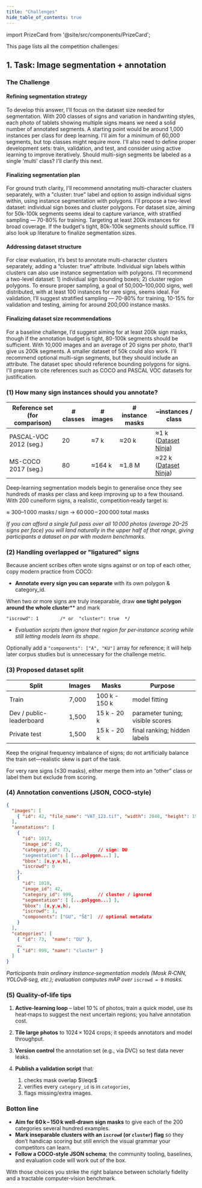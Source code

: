 ```yaml
---
title: "Challenges"
hide_table_of_contents: true
---
```


import PrizeCard from '@site/src/components/PrizeCard';

<head>
  <html data-theme="dark" />

  <meta
    name="description"
    content="A $1,000,000+ machine learning and computer vision competition"
  />

  <meta property="og:type" content="website" />
  <meta property="og:url" content="https://scrollprize.org" />
  <meta property="og:title" content="Vesuvius Challenge" />
  <meta
    property="og:description"
    content="A $1,000,000+ machine learning and computer vision competition"
  />
  <meta
    property="og:image"
    content="https://scrollprize.org/img/social/opengraph.jpg"
  />

  <meta property="twitter:card" content="summary_large_image" />
  <meta property="twitter:url" content="https://scrollprize.org" />
  <meta property="twitter:title" content="Vesuvius Challenge" />
  <meta
    property="twitter:description"
    content="A $1,000,000+ machine learning and computer vision competition"
  />
  <meta
    property="twitter:image"
    content="https://scrollprize.org/img/social/opengraph.jpg"
  />
</head>

This page lists all the competition challenges:

## 1. Task: Image segmentation + annotation

### The Challenge

#### Refining segmentation strategy

To develop this answer, I'll focus on the dataset size needed for segmentation. With 200 classes of signs and variation in handwriting styles, each photo of tablets showing multiple signs means we need a solid number of annotated segments. A starting point would be around 1,000 instances per class for deep learning. I'll aim for a minimum of 60,000 segments, but top classes might require more. I'll also need to define proper development sets: train, validation, and test, and consider using active learning to improve iteratively. Should multi-sign segments be labeled as a single 'multi' class? I'll clarify this next.

#### Finalizing segmentation plan

For ground truth clarity, I'll recommend annotating multi-character clusters separately, with a "cluster: true" label and option to assign individual signs within, using instance segmentation with polygons. I'll propose a two-level dataset: individual sign boxes and cluster polygons. For dataset size, aiming for 50k-100k segments seems ideal to capture variance, with stratified sampling — 70-80% for training. Targeting at least 200k instances for broad coverage. If the budget's tight, 80k-100k segments should suffice. I’ll also look up literature to finalize segmentation sizes.

#### Addressing dataset structure

For clear evaluation, it’s best to annotate multi-character clusters separately, adding a “cluster: true” attribute. Individual sign labels within clusters can also use instance segmentation with polygons. I’ll recommend a two-level dataset: 1) individual sign bounding boxes; 2) cluster region polygons. To ensure proper sampling, a goal of 50,000–100,000 signs, well distributed, with at least 100 instances for rare signs, seems ideal. For validation, I’ll suggest stratified sampling — 70-80% for training, 10-15% for validation and testing, aiming for around 200,000 instance masks.

#### Finalizing dataset size recommendations

For a baseline challenge, I’d suggest aiming for at least 200k sign masks, though if the annotation budget is tight, 80-100k segments should be sufficient. With 10,000 images and an average of 20 signs per photo, that’ll give us 200k segments. A smaller dataset of 50k could also work. I’ll recommend optional multi-sign segments, but they should include an attribute. The dataset spec should reference bounding polygons for signs. I'll prepare to cite references such as COCO and PASCAL VOC datasets for justification.

### (1) How many sign instances should you annotate?

| Reference set (for comparison) | # classes | # images | # instance masks | ~instances / class |
| --- | --- | --- | --- | --- |
| PASCAL-VOC 2012 (seg.) | 20 | ≈7 k | ≈20 k | ≈1 k ([Dataset Ninja](https://datasetninja.com/pascal-voc-2012?utm_source=chatgpt.com)) |
| MS-COCO 2017 (seg.) | 80 | ≈164 k | ≈1.8 M | ≈22 k ([Dataset Ninja](https://datasetninja.com/coco-2017?utm_source=chatgpt.com)) |

Deep‑learning segmentation models begin to generalise once they see hundreds of masks per class and keep improving up to a few thousand. With 200 cuneiform signs, a realistic, competition‑ready target is:

≈ 300–1 000 masks / sign  →  60 000 – 200 000 total masks

*If you can afford a single full pass over all 10 000 photos (average 20–25 signs per face) you will land naturally in the upper half of that range, giving participants a dataset on par with modern benchmarks.*

### (2) Handling overlapped or "ligatured" signs

Because ancient scribes often wrote signs against or on top of each other, copy modern practice from COCO:

- **Annotate every sign you can separate** with its own polygon & category_id.

When two or more signs are truly inseparable, draw **one tight polygon around the whole cluste**r** and mark

`"iscrowd": 1        /* or  "cluster": true  */`

- *Evaluation scripts then ignore that region for per‑instance scoring while still letting models learn its shape.*

Optionally add a `"components": ["A", "KU"]` array for reference; it will help later corpus studies but is unnecessary for the challenge metric.

### (3) Proposed dataset split

| Split | Images | Masks | Purpose |
| --- | --- | --- | --- |
| Train | 7,000 | 100 k - 150 k | model fitting |
| Dev / public-leaderboard | 1,500 | 15 k - 20 k | parameter tuning; visible scores |
| Private test | 1,500 | 15 k - 20 k | final ranking; hidden labels |

Keep the original frequency imbalance of signs; do not artificially balance the train set—realistic skew is part of the task.

For very rare signs (≤30 masks), either merge them into an “other” class or label them but exclude from scoring.

### (4) Annotation conventions (JSON, COCO-style)

```JSON
{
  "images": [
    { "id": 42, "file_name": "VAT_123.tif", "width": 2048, "height": 1536 }
  ],
  "annotations": [
    {
      "id": 1017,
      "image_id": 42,
      "category_id": 73,          // sign: DU
      "segmentation": [ [...polygon...] ],
      "bbox": [x,y,w,h],
      "iscrowd": 0
    },
    {
      "id": 1018,
      "image_id": 42,
      "category_id": 999,         // cluster / ignored
      "segmentation": [ [...polygon...] ],
      "bbox": [x,y,w,h],
      "iscrowd": 1,
      "components": ["GU", "ŠE"]  // optional metadata
    }
  ],
  "categories": [
    { "id": 73,  "name": "DU" },
    …,
    { "id": 999, "name": "cluster" }
  ]
}
```

*Participants train ordinary instance‑segmentation models (Mask R‑CNN, YOLOv8‑seg, etc.); evaluation computes mAP over* `iscrowd = 0` *masks.*

### (5) Quality-of-life tips

1. **Active‑learning loop** – label 10 % of photos, train a quick model, use its heat‑maps to suggest the next uncertain regions; you halve annotation cost.

2. **Tile large photos** to 1024 × 1024 crops; it speeds annotators and model throughput.

3. **Version control** the annotation set (e.g., via DVC) so test data never leaks.

4. **Publish a validation script** that:
   1. checks mask overlap $\leqε$
   2. verifies every `category_id` is in `categories`,
   3. flags missing/extra images.

### Botton line

- **Aim for 60 k – 150 k well‑drawn sign masks** to give each of the 200 categories several hundred examples.
- **Mark inseparable clusters with an `iscrowd` (or `cluster`) flag** so they don’t handicap scoring but still enrich the visual grammar your competitors can learn.
- **Follow a COCO‑style JSON schema**; the community tooling, baselines, and evaluation code will work out of the box.

With those choices you strike the right balance between scholarly fidelity and a tractable computer‑vision benchmark.

